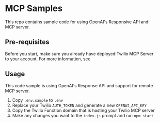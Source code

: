 # MCP Samples

This repo contains sample code for using OpenAI's Responsive API and MCP server.

## Pre-requisites

Before you start, make sure you already have deployed Twilio MCP Server to your account. For more information, see

## Usage

This code sample is using OpenAI's Response API and support for remote MCP server.

1) Copy `.env.sample` to `.env`
2) Replace your Twilio `AUTH_TOKEN` and generate a new `OPENAI_API_KEY`
3) Copy the Twilio Function domain that is hosting your Twilio MCP server
4) Make any changes you want to the `index.js` prompt and run `npm start`
